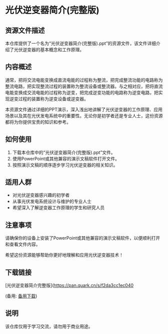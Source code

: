 # 光伏逆变器简介(完整版)

## 资源文件描述

本仓库提供了一个名为“光伏逆变器简介(完整版).ppt”的资源文件，该文件详细介绍了光伏逆变器的基本概念和工作原理。

## 内容概述

通常，把将交流电能变换成直流电能的过程称为整流，把完成整流功能的电路称为整流电路，把实现整流过程的装置称为整流设备或整流器。与之相对应，把将直流电能变换成交流电能的过程称为逆变，把完成逆变功能的电路称为逆变电路，把实现逆变过程的装置称为逆变设备或逆变器。

本资源文件通过详细的PPT演示，深入浅出地讲解了光伏逆变器的工作原理、应用场景以及其在光伏发电系统中的重要性。无论你是初学者还是专业人士，这份资源都将为你提供宝贵的知识和参考。

## 如何使用

1. 下载本仓库中的“光伏逆变器简介(完整版).ppt”文件。
2. 使用PowerPoint或其他兼容的演示文稿软件打开文件。
3. 按照演示文稿的顺序逐步学习光伏逆变器的相关知识。

## 适用人群

- 对光伏逆变器感兴趣的初学者
- 从事光伏发电系统设计与维护的专业人士
- 希望深入了解逆变器工作原理的学生和研究人员

## 注意事项

请确保你的设备上安装了PowerPoint或其他兼容的演示文稿软件，以便顺利打开和查看文件内容。

希望这份资源能够帮助你更好地理解和应用光伏逆变器技术！

## 下载链接
[光伏逆变器简介完整版](https://pan.quark.cn/s/f2da3cc1ec040 

(备用: [备用下载](https://pan.baidu.com/s/1MFIrRRHD1U-al0O23grsGA?pwd=1234))

## 说明

该仓库仅用于学习交流，请勿用于商业用途。
